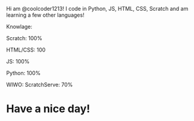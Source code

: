 Hi am @coolcoder1213!
I code in Python, JS, HTML, CSS, Scratch and am learning a few other languages!



Knowlage:

Scratch: 100%

HTML/CSS: 100

JS: 100%

Python: 100%



WIWO:
ScratchServe: 70%


# Have a nice day!
